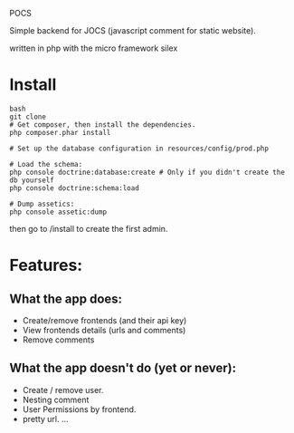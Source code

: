 POCS

Simple backend for JOCS (javascript comment for static website).

written in php with the micro framework silex

# Install

    bash
    git clone
    # Get composer, then install the dependencies.
    php composer.phar install

    # Set up the database configuration in resources/config/prod.php

    # Load the schema:
    php console doctrine:database:create # Only if you didn't create the db yourself
    php console doctrine:schema:load

    # Dump assetics:
    php console assetic:dump


then go to /install to create the first admin.


# Features:

## What the app does:

- Create/remove frontends (and their api key)
- View frontends details (urls and comments)
- Remove comments


## What the app doesn't do (yet or never):

- Create / remove user.
- Nesting comment
- User Permissions by frontend.
- pretty url.
…

